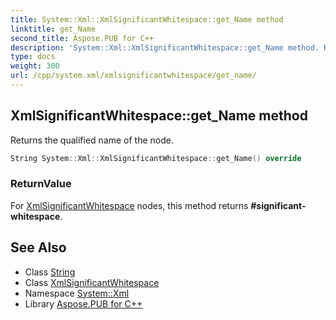 ```yaml
---
title: System::Xml::XmlSignificantWhitespace::get_Name method
linktitle: get_Name
second_title: Aspose.PUB for C++
description: 'System::Xml::XmlSignificantWhitespace::get_Name method. Returns the qualified name of the node in C++.'
type: docs
weight: 300
url: /cpp/system.xml/xmlsignificantwhitespace/get_name/
---
```

## XmlSignificantWhitespace::get_Name method


Returns the qualified name of the node.

```cpp
String System::Xml::XmlSignificantWhitespace::get_Name() override
```


### ReturnValue

For [XmlSignificantWhitespace](../) nodes, this method returns **#significant-whitespace**.

## See Also

* Class [String](../../../system/string/)
* Class [XmlSignificantWhitespace](../)
* Namespace [System::Xml](../../)
* Library [Aspose.PUB for C++](../../../)
